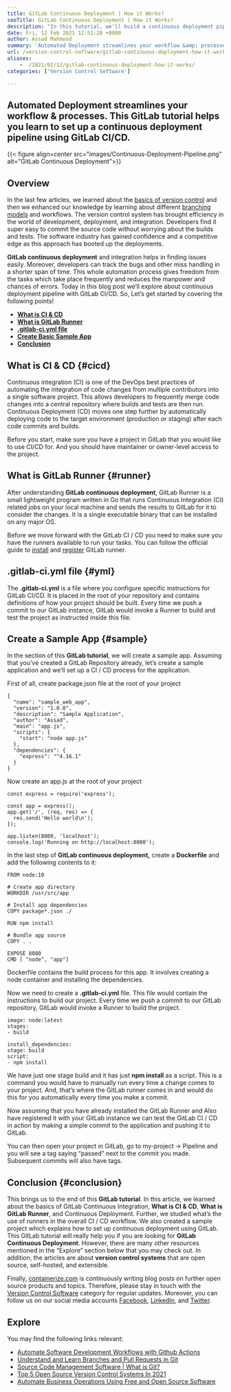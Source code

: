 ```yaml
---
title: GitLab Continuous Deployment | How it Works?
seoTitle: GitLab Continuous Deployment | How it Works?
description: "In this tutorial, we'll build a continuous deployment pipeline with GitLab. GitLab continuous deployment helps the DevOps to perform the automated deployment."
date: Fri, 12 Feb 2021 12:51:28 +0000
author: Assad Mahmood
summary: 'Automated Deployment streamlines your workflow &amp; processes. This GitLab tutorial helps you learn to set up a continuous deployment pipeline using GitLab CI/CD.'
url: /version-control-software/gitlab-continuous-deployment-how-it-works/
aliases: 
    -  /2021/02/12/gitlab-continuous-deployment-how-it-works/
categories: ['Version Control Software']

---
```

## Automated Deployment streamlines your workflow & processes. This GitLab tutorial helps you learn to set up a continuous deployment pipeline using GitLab CI/CD.

{{< figure align=center src="images/Continuous-Deployment-Pipeline.png" alt="GitLab Continuous Deployment">}}  

## Overview

In the last few articles, we learned about the [basics of version control][1] and then we enhanced our knowledge by learning about different [branching models][2] and workflows. The version control system has brought efficiency in the world of development, deployment, and integration. Developers find it super easy to commit the source code without worrying about the builds and tests. The software industry has gained confidence and a competitive edge as this approach has booted up the deployments.

**GitLab continuous deployment** and integration helps in finding issues easily. Moreover, developers can track the bugs and other miss handling in a shorter span of time. This whole automation process gives freedom from the tasks which take place frequently and reduces the manpower and chances of errors. Today in this blog post we’ll explore about continuous deployment pipeline with GitLab CI/CD. So, Let’s get started by covering the following points!

  * **[What is CI & CD][3]**
  * **[What is GitLab Runner][4]**
  * **[.gitlab-ci.yml file][5]**
  * **[Create Basic Sample App][6]**
  * **[Conclusion][7]**

## What is CI & CD {#cicd}

Continuous integration (CI) is one of the DevOps best practices of automating the integration of code changes from multiple contributors into a single software project. This allows developers to frequently merge code changes into a central repository where builds and tests are then run. Continuous Deployment (CD) moves one step further by automatically deploying code to the target environment (production or staging) after each code commits and builds.

Before you start, make sure you have a project in GitLab that you would like to use CI/CD for. And you should have maintainer or owner-level access to the project.

## What is GitLab Runner {#runner}

After understanding **GitLab continuous deployment**, GitLab Runner is a small lightweight program written in Go that runs Continuous Integration (CI) related jobs on your local machine and sends the results to GitLab for it to consider the changes. It is a single executable binary that can be installed on any major OS. 

Before we move forward with the GitLab CI / CD you need to make sure you have the runners available to run your tasks. You can follow the official guide to [install][8] and [register][9] GitLab runner.

## .gitlab-ci.yml file {#yml}

The **.gitlab-ci.yml** is a file where you configure specific instructions for GitLab CI/CD. It is placed in the root of your repository and contains definitions of how your project should be built. Every time we push a commit to our GitLab instance, GitLab would invoke a Runner to build and test the project as instructed inside this file.

## Create a Sample App {#sample}

In the section of this **GitLab tutorial**, we will create a sample app. Assuming that you’ve created a GitLab Repository already, let’s create a sample application and we’ll set up a CI / CD process for the application.

First of all, create package.json file at the root of your project


```
{
  "name": "sample_web_app",
  "version": "1.0.0",
  "description": "Sample Application",
  "author": "Assad",
  "main": "app.js",
  "scripts": {
    "start": "node app.js"
  },
  "dependencies": {
    "express": "^4.16.1"
  }
}
```


Now create an app.js at the root of your project


```
const express = require('express');

const app = express();
app.get('/', (req, res) => {
  res.send('Hello world\n');
});

app.listen(8080, 'localhost');
console.log('Running on http://localhost:8080');
```


In the last step of **GitLab continuous deployment,** create a **Dockerfile** and add the following contents to it:


```
FROM node:10

# Create app directory
WORKDIR /usr/src/app

# Install app dependencies
COPY package*.json ./

RUN npm install

# Bundle app source
COPY . .

EXPOSE 8080
CMD [ "node", "app"]
```


Dockerfile contains the build process for this app. It involves creating a node container and installing the dependencies.

Now we need to create a **.gitlab-ci.yml** file. This file would contain the instructions to build our project. Every time we push a commit to our GitLab repository, GitLab would invoke a Runner to build the project. 


```
image: node:latest
stages:
- build

install_dependencies:
stage: build
script:
- npm install
```


We have just one stage build and it has just **npm install** as a script. This is a command you would have to manually run every time a change comes to your project. And, that’s where the GitLab runner comes in and would do this for you automatically every time you make a commit.

Now assuming that you have already installed the GitLab Runner and Also have registered it with your GitLab instance we can test the GitLab CI / CD in action by making a simple commit to the application and pushing it to GitLab.

You can then open your project in GitLab, go to my-project → Pipeline and you will see a tag saying “passed” next to the commit you made. Subsequent commits will also have tags.

## Conclusion {#conclusion}

This brings us to the end of this **GitLab tutorial**. In this article, we learned about the basics of GitLab Continuous Integration, **What is CI & CD**, **What is GitLab Runner**, and Continuous Deployment. Further, we studied what’s the use of runners in the overall CI / CD workflow. We also created a sample project which explains how to set up continuous deployment using GitLab. This GitLab tutorial will really help you if you are looking for **GitLab Continuous Deployment**. However, there are many other resources mentioned in the “Explore” section below that you may check out. In addition, the articles are about **version control systems** that are open source, self-hosted, and extensible.

Finally, [containerize.com][10] is continuously writing blog posts on further open source products and topics. Therefore, please stay in touch with the [][11][Version Control Software][12] category for regular updates. Moreover, you can follow us on our social media accounts [Facebook][13], [LinkedIn][14], and [Twitter][15].

## Explore

You may find the following links relevant:

  * [Automate Software Development Workflows with Github Actions][16]
  * [Understand and Learn Branches and Pull Requests in Git][2]
  * [Source Code Management Software | What is Git?][17]
  * [Top 5 Open Source Version Control Systems In 2021][18]
  * [Automate Business Operations Using Free and Open Source Software][19]

 [1]: https://blog.containerize.com/2021/01/08/guide-to-version-control-and-source-code-management-using-git/
 [2]: https://blog.containerize.com/2021/02/04/understand-and-learn-branches-and-pull-requests-in-git/
 [3]: #cicd
 [4]: #runner
 [5]: #yml
 [6]: #status
 [7]: #conclusion
 [8]: https://docs.gitlab.com/runner/install/
 [9]: https://docs.gitlab.com/runner/register/
 [10]: https://www.containerize.com/
 [11]: https://products.containerize.com/discussion-forum/
 [12]: https://products.containerize.com/version-control/
 [13]: https://web.facebook.com/containerize
 [14]: https://www.linkedin.com/company/containerize/
 [15]: https://twitter.com/containerize_co
 [16]: https://blog.containerize.com/2021/02/19/automate-software-development-workflows-with-github-actions/
 [17]: https://blog.containerize.com/2021/01/08/source-code-management-software-what-is-git/
 [18]: https://blog.containerize.com/2020/12/11/top-5-open-source-version-control-systems-in-2021/
 [19]: https://blog.containerize.com/2020/08/27/automate-business-operations-using-open-source-software/